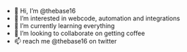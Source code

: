- 👋 Hi, I’m @thebase16
- 👀 I’m interested in webcode, automation and integrations
- 🌱 I’m currently learning everything
- 💞️ I’m looking to collaborate on getting coffee
- 📫 reach me @thebase16 on twitter
